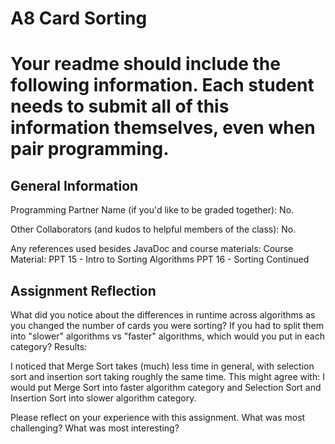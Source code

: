 # A8 Card Sorting

# Your readme should include the following information. Each student needs to submit all of this information themselves, even when pair programming. 

## General Information
Programming Partner Name (if you'd like to be graded together): No.

Other Collaborators (and kudos to helpful members of the class): No.

Any references used besides JavaDoc and course materials:
Course Material: PPT 15 - Intro to Sorting Algorithms     PPT 16 - Sorting Continued
## Assignment Reflection

What did you notice about the differences in runtime across algorithms as you changed the number of cards you were sorting? If you had to split them into "slower" algorithms vs "faster" algorithms, which would you put in each category?
Results:

I noticed that Merge Sort takes (much) less time in general, with selection sort and insertion sort taking roughly the same time. This might agree with:
I would put Merge Sort into faster algorithm category and Selection Sort and Insertion Sort into slower algorithm category.

Please reflect on your experience with this assignment. What was most challenging? What was most interesting?

